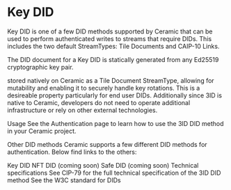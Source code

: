 # Key DID

Key DID is one of a few DID methods supported by Ceramic that can be used to perform authenticated writes to streams that require DIDs. This includes the two default StreamTypes: Tile Documents and CAIP-10 Links.

The DID document for a Key DID is statically generated from any Ed25519 cryptographic key pair.

stored natively on Ceramic as a Tile Document StreamType, allowing for mutability and enabling it to securely handle key rotations. This is a desireable property particularly for end user DIDs. Additionally since 3ID is native to Ceramic, developers do not need to operate additional infrastructure or rely on other external technologies.

Usage
See the Authentication page to learn how to use the 3ID DID method in your Ceramic project.

Other DID methods
Ceramic supports a few different DID methods for authentication. Below find links to the others:

Key DID
NFT DID (coming soon)
Safe DID (coming soon)
Technical specifications
See CIP-79 for the full technical specification of the 3ID DID method
See the W3C standard for DIDs

